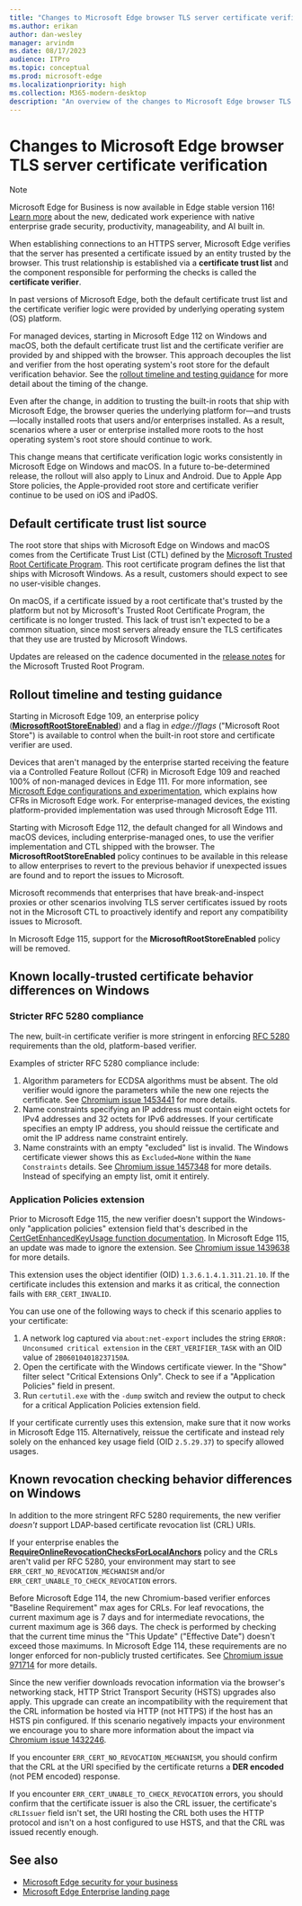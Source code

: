 ```yaml
---
title: "Changes to Microsoft Edge browser TLS server certificate verification"
ms.author: erikan
author: dan-wesley
manager: arvindm
ms.date: 08/17/2023
audience: ITPro
ms.topic: conceptual
ms.prod: microsoft-edge
ms.localizationpriority: high
ms.collection: M365-modern-desktop
description: "An overview of the changes to Microsoft Edge browser TLS server certificate verification"
---
```


# Changes to Microsoft Edge browser TLS server certificate verification

> [!NOTE]
> Microsoft Edge for Business is now available in Edge stable version 116! [Learn more](https://techcommunity.microsoft.com/t5/microsoft-edge-insider/microsoft-edge-for-business-faq/ba-p/3891837) about the new, dedicated work experience with native enterprise grade security, productivity, manageability, and AI built in.

When establishing connections to an HTTPS server, Microsoft Edge verifies that the server has presented a certificate issued by an entity trusted by the browser. This trust relationship is established via a **certificate trust list** and the component responsible for performing the checks is called the **certificate verifier**.

In past versions of Microsoft Edge, both the default certificate trust list and the certificate verifier logic were provided by underlying operating system (OS) platform.

For managed devices, starting in Microsoft Edge 112 on Windows and macOS, both the default certificate trust list and the certificate verifier are provided by and shipped with the browser. This approach decouples the list and verifier from the host operating system's root store for the default verification behavior. See the [rollout timeline and testing guidance](#rollout-timeline-and-testing-guidance) for more detail about the timing of the change.

Even after the change, in addition to trusting the built-in roots that ship with Microsoft Edge, the browser queries the underlying platform for—and trusts—locally installed roots that users and/or enterprises installed. As a result, scenarios where a user or enterprise installed more roots to the host operating system's root store should continue to work.

This change means that certificate verification logic works consistently in Microsoft Edge on Windows and macOS. In a future to-be-determined release, the rollout will also apply to Linux and Android. Due to Apple App Store policies, the Apple-provided root store and certificate verifier continue to be used on iOS and iPadOS.

## Default certificate trust list source

The root store that ships with Microsoft Edge on Windows and macOS comes from the Certificate Trust List (CTL) defined by the [Microsoft Trusted Root Certificate Program](/security/trusted-root/program-requirements). This root certificate program defines the list that ships with Microsoft Windows. As a result, customers should expect to see no user-visible changes.

On macOS, if a certificate issued by a root certificate that's trusted by the platform but not by Microsoft's Trusted Root Certificate Program, the certificate is no longer trusted. This lack of trust isn't expected to be a common situation, since most servers already ensure the TLS certificates that they use are trusted by Microsoft Windows.

Updates are released on the cadence documented in the [release notes](/security/trusted-root/release-notes) for the Microsoft Trusted Root Program.

## Rollout timeline and testing guidance

Starting in Microsoft Edge 109, an enterprise policy (**[MicrosoftRootStoreEnabled](/deployedge/microsoft-edge-policies#microsoftrootstoreenabled)**) and a flag in *edge://flags* ("Microsoft Root Store") is available to control when the built-in root store and certificate verifier are used.

Devices that aren't managed by the enterprise started receiving the feature via a Controlled Feature Rollout (CFR) in Microsoft Edge 109 and reached 100% of non-managed devices in Edge 111. For more information, see [Microsoft Edge configurations and experimentation](/deployedge/edge-configuration-and-experiments), which explains how CFRs in Microsoft Edge work. For enterprise-managed devices, the existing platform-provided implementation was used through Microsoft Edge 111.

Starting with Microsoft Edge 112, the default changed for all Windows and macOS devices, including enterprise-managed ones, to use the verifier implementation and CTL shipped with the browser. The **MicrosoftRootStoreEnabled** policy continues to be available in this release to allow enterprises to revert to the previous behavior if unexpected issues are found and to report the issues to Microsoft.

Microsoft recommends that enterprises that have break-and-inspect proxies or other scenarios involving TLS server certificates issued by roots not in the Microsoft CTL to proactively identify and report any compatibility issues to Microsoft.

In Microsoft Edge 115, support for the **MicrosoftRootStoreEnabled** policy will be removed.

## Known locally-trusted certificate behavior differences on Windows
### Stricter RFC 5280 compliance
The new, built-in certificate verifier is more stringent in enforcing [RFC 5280](https://datatracker.ietf.org/doc/rfc5280/) requirements than the old, platform-based verifier.

Examples of stricter RFC 5280 compliance include:
1. Algorithm parameters for ECDSA algorithms must be absent. The old verifier would ignore the parameters while the new one rejects the certificate. See [Chromium issue 1453441](https://crbug.com/1453441) for more details.
2. Name constraints specifying an IP address must contain eight octets for IPv4 addresses and 32 octets for IPv6 addresses. If your certificate specifies an empty IP address, you should reissue the certificate and omit the IP address name constraint entirely.
3. Name constraints with an empty "excluded" list is invalid. The Windows certificate viewer shows this as `Excluded=None` within the `Name Constraints` details. See [Chromium issue 1457348](https://crbug.com/1457348) for more details. Instead of specifying an empty list, omit it entirely.

### Application Policies extension

Prior to Microsoft Edge 115, the new verifier doesn't support the Windows-only "application policies" extension field that's described in the [CertGetEnhancedKeyUsage function documentation](/windows/win32/api/wincrypt/nf-wincrypt-certgetenhancedkeyusage#remarks). In Microsoft Edge 115, an update was made to ignore the extension. See [Chromium issue 1439638](https://crbug.com/1439638) for more details.

This extension uses the object identifier (OID) `1.3.6.1.4.1.311.21.10`. If the certificate includes this extension and marks it as critical, the connection fails with `ERR_CERT_INVALID`.

You can use one of the following ways to check if this scenario applies to your certificate:

1. A network log captured via `about:net-export` includes the string `ERROR: Unconsumed critical extension` in the `CERT_VERIFIER_TASK` with an OID value of `2B060104018237150A`.
2. Open the certificate with the Windows certificate viewer. In the "Show" filter select "Critical Extensions Only". Check to see if a "Application Policies" field in present.
3. Run `certutil.exe` with the `-dump` switch and review the output to check for a critical Application Policies extension field.

If your certificate currently uses this extension, make sure that it now works in Microsoft Edge 115. Alternatively, reissue the certificate and instead rely solely on the enhanced key usage field (OID `2.5.29.37`) to specify allowed usages.

## Known revocation checking behavior differences on Windows
In addition to the more stringent RFC 5280 requirements, the new verifier _doesn't_ support LDAP-based certificate revocation list (CRL) URIs.

If your enterprise enables the **[RequireOnlineRevocationChecksForLocalAnchors](/deployedge/microsoft-edge-policies#requireonlinerevocationchecksforlocalanchors)** policy and the CRLs aren't valid per RFC 5280, your environment may start to see `ERR_CERT_NO_REVOCATION_MECHANISM` and/or `ERR_CERT_UNABLE_TO_CHECK_REVOCATION` errors.

Before Microsoft Edge 114, the new Chromium-based verifier enforces "Baseline Requirement" max ages for CRLs. For leaf revocations, the current maximum age is 7 days and for intermediate revocations, the current maximum age is 366 days. The check is performed by checking that the current time minus the "This Update" ("Effective Date") doesn't exceed those maximums. In Microsoft Edge 114, these requirements are no longer enforced for non-publicly trusted certificates. See [Chromium issue 971714](https://crbug.com/971714) for more details.

Since the new verifier downloads revocation information via the browser's networking stack, HTTP Strict Transport Security (HSTS) upgrades also apply. This upgrade can create an incompatibility with the requirement that the CRL information be hosted via HTTP (not HTTPS) if the host has an HSTS pin configured. If this scenario negatively impacts your environment we encourage you to share more information about the impact via [Chromium issue 1432246](https://crbug.com/1432246).

If you encounter `ERR_CERT_NO_REVOCATION_MECHANISM`, you should confirm that the CRL at the URI specified by the certificate returns a **DER encoded** (not PEM encoded) response.

If you encounter `ERR_CERT_UNABLE_TO_CHECK_REVOCATION` errors, you should confirm that the certificate issuer is also the CRL issuer, the certificate's `cRLIssuer` field isn't set, the URI hosting the CRL both uses the HTTP protocol and isn't on a host configured to use HSTS, and that the CRL was issued recently enough.

## See also

- [Microsoft Edge security for your business](ms-edge-security-for-business.md)
- [Microsoft Edge Enterprise landing page](https://aka.ms/EdgeEnterprise)
